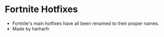 # Fortnite Hotfixes
- Fortnite's main hotfixes have all been renamed to their proper names.
- Made by harharfr
